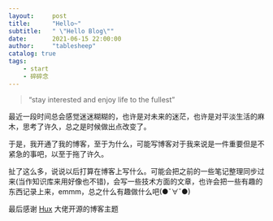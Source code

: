 ```yaml
---
layout:     post
title:      "Hello~"
subtitle:   " \"Hello Blog\""
date:       2021-06-15 22:00:00
author:     "tablesheep"
catalog: true
tags:
    - start
    - 碎碎念
---
```


> “stay interested and enjoy life to the fullest”


最近一段时间总会感觉迷迷糊糊的，也许是对未来的迷茫，也许是对平淡生活的麻木，思考了许久，总之是时候做出点改变了。

于是，我开通了我的博客，至于为什么，可能写博客对于我来说是一件重要但是不紧急的事吧，以至于拖了许久。

扯了这么多，说说以后打算在博客上写什么。可能会把之前的一些笔记整理同步过来(当作知识库来用好像也不错)，会写一些技术方面的文章，也许会把一些有趣的东西记录上来，emmm，总之什么有趣做什么吧(●ˇ∀ˇ●)


最后感谢 [Hux](https://github.com/Huxpro/huxpro.github.io) 大佬开源的博客主题

